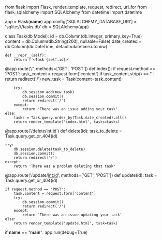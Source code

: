from flask import Flask, render_template, request, redirect, url_for
from flask_sqlalchemy import SQLAlchemy
from datetime import datetime

app = Flask(__name__)
app.config['SQLALCHEMY_DATABASE_URI'] = 'sqlite:///tasks.db'
db = SQLAlchemy(app)

class Task(db.Model):
    id = db.Column(db.Integer, primary_key=True)
    content = db.Column(db.String(200), nullable=False)
    date_created = db.Column(db.DateTime, default=datetime.utcnow)

    def __repr__(self):
        return f'<Task {self.id}>'

@app.route('/', methods=['GET', 'POST'])
def index():
    if request.method == 'POST':
        task_content = request.form['content']
        if task_content.strip() == '':
            return redirect('/')
        new_task = Task(content=task_content)

        try:
            db.session.add(new_task)
            db.session.commit()
            return redirect('/')
        except:
            return 'There was an issue adding your task'
    else:
        tasks = Task.query.order_by(Task.date_created).all()
        return render_template('index.html', tasks=tasks)

@app.route('/delete/<int:id>')
def delete(id):
    task_to_delete = Task.query.get_or_404(id)

    try:
        db.session.delete(task_to_delete)
        db.session.commit()
        return redirect('/')
    except:
        return 'There was a problem deleting that task'

@app.route('/update/<int:id>', methods=['GET', 'POST'])
def update(id):
    task = Task.query.get_or_404(id)

    if request.method == 'POST':
        task.content = request.form['content']
        try:
            db.session.commit()
            return redirect('/')
        except:
            return 'There was an issue updating your task'
    else:
        return render_template('update.html', task=task)

if __name__ == "__main__":
    app.run(debug=True)
